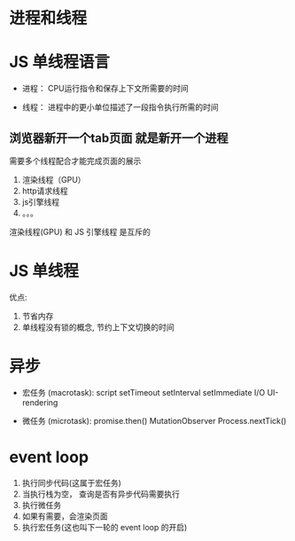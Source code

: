 # 进程和线程


# JS 单线程语言

- 进程： CPU运行指令和保存上下文所需要的时间

- 线程： 进程中的更小单位描述了一段指令执行所需的时间

## 浏览器新开一个tab页面 就是新开一个进程 
需要多个线程配合才能完成页面的展示
1. 渲染线程（GPU）
2. http请求线程
3. js引擎线程
4. 。。。

渲染线程(GPU) 和 JS 引擎线程 是互斥的

# JS 单线程
优点: 
1. 节省内存
2. 单线程没有锁的概念, 节约上下文切换的时间

# 异步
- 宏任务 (macrotask):
script
setTimeout
setInterval
setImmediate
I/O
UI-rendering

- 微任务 (microtask):
promise.then()
MutationObserver
Process.nextTick()

# event loop
1. 执行同步代码(这属于宏任务)
2. 当执行栈为空， 查询是否有异步代码需要执行
3. 执行微任务
4. 如果有需要，会渲染页面
5. 执行宏任务(这也叫下一轮的 event loop 的开启)
